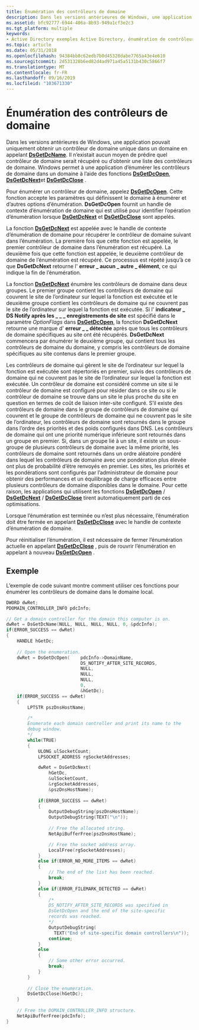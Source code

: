 ```yaml
---
title: Énumération des contrôleurs de domaine
description: Dans les versions antérieures de Windows, une application pouvait uniquement obtenir un contrôleur de domaine unique dans un domaine en appelant DsGetDcName.
ms.assetid: bfc92777-6944-406a-8b93-949a1cf3e2c3
ms.tgt_platform: multiple
keywords:
- Active Directory exemples Active Directory, énumération de contrôleurs de domaine Active Directory
ms.topic: article
ms.date: 05/31/2018
ms.openlocfilehash: 94384bb8c62edb7b0d45328dabe7765a43e4e610
ms.sourcegitcommit: 2d531328b6ed82d4ad971a45a5131b430c5866f7
ms.translationtype: MT
ms.contentlocale: fr-FR
ms.lasthandoff: 09/16/2019
ms.locfileid: "103671330"
---
```

# <a name="enumerating-domain-controllers"></a>Énumération des contrôleurs de domaine

Dans les versions antérieures de Windows, une application pouvait uniquement obtenir un contrôleur de domaine unique dans un domaine en appelant [**DsGetDcName**](/windows/desktop/api/DsGetDC/nf-dsgetdc-dsgetdcnamea). Il n’existait aucun moyen de prédire quel contrôleur de domaine serait récupéré ou d’obtenir une liste des contrôleurs de domaine. Windows permet à une application d’énumérer les contrôleurs de domaine dans un domaine à l’aide des fonctions [**DsGetDcOpen**](/windows/desktop/api/Dsgetdc/nf-dsgetdc-dsgetdcopena), [**DsGetDcNext**](/windows/desktop/api/Dsgetdc/nf-dsgetdc-dsgetdcnexta)et [**DsGetDcClose**](/windows/desktop/api/Dsgetdc/nf-dsgetdc-dsgetdcclosew) .

Pour énumérer un contrôleur de domaine, appelez [**DsGetDcOpen**](/windows/desktop/api/Dsgetdc/nf-dsgetdc-dsgetdcopena). Cette fonction accepte les paramètres qui définissent le domaine à énumérer et d’autres options d’énumération. **DsGetDcOpen** fournit un handle de contexte d’énumération de domaine qui est utilisé pour identifier l’opération d’énumération lorsque [**DsGetDcNext**](/windows/desktop/api/Dsgetdc/nf-dsgetdc-dsgetdcnexta) et [**DsGetDcClose**](/windows/desktop/api/Dsgetdc/nf-dsgetdc-dsgetdcclosew) sont appelés.

La fonction [**DsGetDcNext**](/windows/desktop/api/Dsgetdc/nf-dsgetdc-dsgetdcnexta) est appelée avec le handle de contexte d’énumération de domaine pour récupérer le contrôleur de domaine suivant dans l’énumération. La première fois que cette fonction est appelée, le premier contrôleur de domaine dans l’énumération est récupéré. La deuxième fois que cette fonction est appelée, le deuxième contrôleur de domaine de l’énumération est récupéré. Ce processus est répété jusqu’à ce que **DsGetDcNext** retourne l' **erreur \_ aucun \_ autre \_ élément**, ce qui indique la fin de l’énumération.

La fonction [**DsGetDcNext**](/windows/desktop/api/Dsgetdc/nf-dsgetdc-dsgetdcnexta) énumère les contrôleurs de domaine dans deux groupes. Le premier groupe contient les contrôleurs de domaine qui couvrent le site de l’ordinateur sur lequel la fonction est exécutée et le deuxième groupe contient les contrôleurs de domaine qui ne couvrent pas le site de l’ordinateur sur lequel la fonction est exécutée. Si l' **indicateur \_ DS Notify après les \_ \_ \_ enregistrements de site** est spécifié dans le paramètre *OptionFlags* dans [**DsGetDcOpen**](/windows/desktop/api/Dsgetdc/nf-dsgetdc-dsgetdcopena), la fonction **DsGetDcNext** retourne une marque d' **erreur \_ \_ détectée** après que tous les contrôleurs de domaine spécifiques au site ont été récupérés. **DsGetDcNext** commencera par énumérer le deuxième groupe, qui contient tous les contrôleurs de domaine du domaine, y compris les contrôleurs de domaine spécifiques au site contenus dans le premier groupe.

Les contrôleurs de domaine qui gèrent le site de l’ordinateur sur lequel la fonction est exécutée sont répertoriés en premier, suivis des contrôleurs de domaine qui ne couvrent pas le site de l’ordinateur sur lequel la fonction est exécutée. Un contrôleur de domaine est considéré comme un site si le contrôleur de domaine est configuré pour résider dans ce site ou si le contrôleur de domaine se trouve dans un site le plus proche du site en question en termes de coût de liaison inter-site configuré. S’il existe des contrôleurs de domaine dans le groupe de contrôleurs de domaine qui couvrent et le groupe de contrôleurs de domaine qui ne couvrent pas le site de l’ordinateur, les contrôleurs de domaine sont retournés dans le groupe dans l’ordre des priorités et des poids configurés dans DNS. Les contrôleurs de domaine qui ont une priorité numérique inférieure sont retournés dans un groupe en premier. Si, dans un groupe lié à un site, il existe un sous-groupe de plusieurs contrôleurs de domaine avec la même priorité, les contrôleurs de domaine sont retournés dans un ordre aléatoire pondéré dans lequel les contrôleurs de domaine avec une pondération plus élevée ont plus de probabilité d’être renvoyés en premier. Les sites, les priorités et les pondérations sont configurés par l’administrateur de domaine pour obtenir des performances et un équilibrage de charge efficaces entre plusieurs contrôleurs de domaine disponibles dans le domaine. Pour cette raison, les applications qui utilisent les fonctions [**DsGetDcOpen**](/windows/desktop/api/Dsgetdc/nf-dsgetdc-dsgetdcopena) / [**DsGetDcNext**](/windows/desktop/api/Dsgetdc/nf-dsgetdc-dsgetdcnexta) / [**DsGetDcClose**](/windows/desktop/api/Dsgetdc/nf-dsgetdc-dsgetdcclosew) tirent automatiquement parti de ces optimisations.

Lorsque l’énumération est terminée ou n’est plus nécessaire, l’énumération doit être fermée en appelant [**DsGetDcClose**](/windows/desktop/api/Dsgetdc/nf-dsgetdc-dsgetdcclosew) avec le handle de contexte d’énumération de domaine.

Pour réinitialiser l’énumération, il est nécessaire de fermer l’énumération actuelle en appelant [**DsGetDcClose**](/windows/desktop/api/Dsgetdc/nf-dsgetdc-dsgetdcclosew) , puis de rouvrir l’énumération en appelant à nouveau [**DsGetDcOpen**](/windows/desktop/api/Dsgetdc/nf-dsgetdc-dsgetdcopena) .

## <a name="example"></a>Exemple

L’exemple de code suivant montre comment utiliser ces fonctions pour énumérer les contrôleurs de domaine dans le domaine local.


```C++
DWORD dwRet;
PDOMAIN_CONTROLLER_INFO pdcInfo;

// Get a domain controller for the domain this computer is on.
dwRet = DsGetDcName(NULL, NULL, NULL, NULL, 0, &pdcInfo);
if(ERROR_SUCCESS == dwRet)
{
    HANDLE hGetDc;
    
    // Open the enumeration.
    dwRet = DsGetDcOpen(    pdcInfo->DomainName,
                            DS_NOTIFY_AFTER_SITE_RECORDS,
                            NULL,
                            NULL,
                            NULL,
                            0,
                            &hGetDc);
    if(ERROR_SUCCESS == dwRet)
    {
        LPTSTR pszDnsHostName;

        /*
        Enumerate each domain controller and print its name to the 
        debug window.
        */
        while(TRUE)
        {
            ULONG ulSocketCount;
            LPSOCKET_ADDRESS rgSocketAddresses;

            dwRet = DsGetDcNext(
                hGetDc, 
                &ulSocketCount, 
                &rgSocketAddresses, 
                &pszDnsHostName);
            
            if(ERROR_SUCCESS == dwRet)
            {
                OutputDebugString(pszDnsHostName);
                OutputDebugString(TEXT("\n"));
                
                // Free the allocated string.
                NetApiBufferFree(pszDnsHostName);

                // Free the socket address array.
                LocalFree(rgSocketAddresses);
            }
            else if(ERROR_NO_MORE_ITEMS == dwRet)
            {
                // The end of the list has been reached.
                break;
            }
            else if(ERROR_FILEMARK_DETECTED == dwRet)
            {
                /*
                DS_NOTIFY_AFTER_SITE_RECORDS was specified in 
                DsGetDcOpen and the end of the site-specific 
                records was reached.
                */
                OutputDebugString(
                  TEXT("End of site-specific domain controllers\n"));
                continue;
            }
            else
            {
                // Some other error occurred.
                break;
            }
        }
        
        // Close the enumeration.
        DsGetDcClose(hGetDc);
    }
    
    // Free the DOMAIN_CONTROLLER_INFO structure. 
    NetApiBufferFree(pdcInfo);
}
```



 

 




